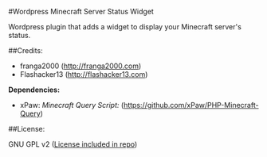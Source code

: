 #Wordpress Minecraft Server Status Widget

Wordpress plugin that adds a widget to display your Minecraft server's status.

##Credits:
* franga2000 (http://franga2000.com)
* Flashacker13 (http://flashacker13.com)

**Dependencies:**
* xPaw: *Minecraft Query Script:* (https://github.com/xPaw/PHP-Minecraft-Query)

##License:

GNU GPL v2 ([License included in repo](LICENSE))
